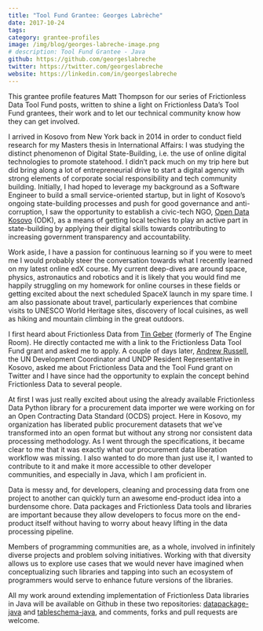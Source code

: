```yaml
---
title: "Tool Fund Grantee: Georges Labrèche"
date: 2017-10-24
tags:
category: grantee-profiles
image: /img/blog/georges-labreche-image.png
# description: Tool Fund Grantee - Java
github: https://github.com/georgeslabreche
twitter: https://twitter.com/georgeslabreche
website: https://linkedin.com/in/georgeslabreche
---
```


This grantee profile features Matt Thompson for our series of Frictionless Data Tool Fund posts, written to shine a light on Frictionless Data’s Tool Fund grantees, their work and to let our technical community know how they can get involved.

<!-- more -->

I arrived in Kosovo from New York back in 2014 in order to conduct field research for my Masters thesis in International Affairs: I was studying the distinct phenomenon of Digital State-Building, i.e. the use of online digital technologies to promote statehood. I didn’t pack much on my trip here but did bring along a lot of entrepreneurial drive to start a digital agency with strong elements of corporate social responsibility and tech community building. Initially, I had hoped to leverage my background as a Software Engineer to build a small service-oriented startup, but in light of Kosovo’s ongoing state-building processes and push for good governance and anti-corruption, I saw the opportunity to establish a civic-tech NGO, [Open Data Kosovo](https://opendatakosovo.org) (ODK), as a means of getting local techies to play an active part in state-building by applying their digital skills towards contributing to increasing government transparency and accountability.

Work aside, I have a passion for continuous learning so if you were to meet me I would probably steer the conversation towards what I recently learned on my latest online edX course. My current deep-dives are around space, physics, astronautics and robotics and it is likely that you would find me happily struggling on my homework for online courses in these fields or getting excited about the next scheduled SpaceX launch in my spare time. I am also passionate about travel, particularly experiences that combine visits to UNESCO World Heritage sites, discovery of local cuisines, as well as hiking and mountain climbing in the great outdoors.

I first heard about Frictionless Data from [Tin Geber](https://tin.fyi/) (formerly of The Engine Room). He directly contacted me with a link to the Frictionless Data Tool Fund grant and asked me to apply. A couple of days later, [Andrew Russell](https://fr.linkedin.com/in/andrew-russell-b4a4665), the UN Development Coordinator and UNDP Resident Representative in Kosovo, asked me about Frictionless Data and the Tool Fund grant on Twitter and I have since had the opportunity to explain the concept behind Frictionless Data to several people.

At first I was just really excited about using the already available Frictionless Data Python library for a procurement data importer we were working on for an Open Contracting Data Standard (OCDS) project. Here in Kosovo, my organization has liberated public procurement datasets that we’ve transformed into an open format but without any strong nor consistent data processing methodology. As I went through the specifications, it became clear to me that it was exactly what our procurement data liberation workflow was missing. I also wanted to do more than just use it, I wanted to contribute to it and make it more accessible to other developer communities, and especially in Java, which I am proficient in.

Data is messy and, for developers, cleaning and processing data from one project to another can quickly turn an awesome end-product idea into a burdensome chore. Data packages and Frictionless Data tools and libraries are important because they allow developers to focus more on the end-product itself without having to worry about heavy lifting in the data processing pipeline.

Members of programming communities are, as a whole, involved in infinitely diverse projects and problem solving initiatives. Working with that diversity allows us to explore use cases that we would never have imagined when conceptualizing such libraries and tapping into such an ecosystem of programmers would serve to enhance future versions of the libraries.

All my work around extending implementation of Frictionless Data libraries in Java will be available on Github in these two repositories: [datapackage-java](https://github.com/frictionlessdata/datapackage-java) and [tableschema-java](https://github.com/frictionlessdata/tableschema-java), and comments, forks and pull requests are welcome.